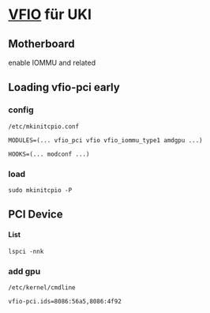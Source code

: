 # [VFIO](https://wiki.archlinux.org/title/PCI_passthrough_via_OVMF) für UKI

## Motherboard

enable IOMMU and related

## Loading vfio-pci early

### config
````
/etc/mkinitcpio.conf
````
````
MODULES=(... vfio_pci vfio vfio_iommu_type1 amdgpu ...)
````
````
HOOKS=(... modconf ...)
````

### load
````
sudo mkinitcpio -P
````
## PCI Device

#### List

````
lspci -nnk
````

### add gpu

````
/etc/kernel/cmdline 
````
````
vfio-pci.ids=8086:56a5,8086:4f92
````
